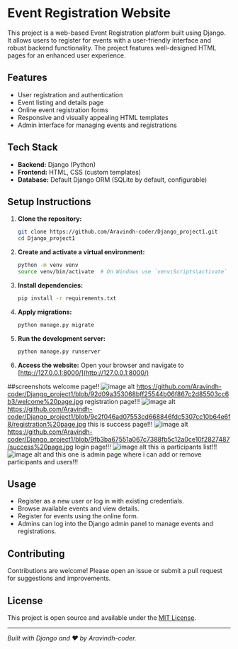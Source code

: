 # Event Registration Website

This project is a web-based Event Registration platform built using Django. It allows users to register for events with a user-friendly interface and robust backend functionality. The project features well-designed HTML pages for an enhanced user experience.

## Features

- User registration and authentication
- Event listing and details page
- Online event registration forms
- Responsive and visually appealing HTML templates
- Admin interface for managing events and registrations

## Tech Stack

- **Backend:** Django (Python)
- **Frontend:** HTML, CSS (custom templates)
- **Database:** Default Django ORM (SQLite by default, configurable)

## Setup Instructions

1. **Clone the repository:**
   ```bash
   git clone https://github.com/Aravindh-coder/Django_project1.git
   cd Django_project1
   ```

2. **Create and activate a virtual environment:**
   ```bash
   python -m venv venv
   source venv/bin/activate  # On Windows use `venv\Scripts\activate`
   ```

3. **Install dependencies:**
   ```bash
   pip install -r requirements.txt
   ```

4. **Apply migrations:**
   ```bash
   python manage.py migrate
   ```

5. **Run the development server:**
   ```bash
   python manage.py runserver
   ```

6. **Access the website:**
   Open your browser and navigate to [http://127.0.0.1:8000/](http://127.0.0.1:8000/)

##screenshots
welcome page!!
![image alt](image_url) https://github.com/Aravindh-coder/Django_project1/blob/92d09a353068bff25544b06f867c2d85503cc6b3/welcome%20page.jpg registration page!!!
![image alt](image_url) https://github.com/Aravindh-coder/Django_project1/blob/9c2f046ad07553cd668846fdc5307cc10b64e6f8/registration%20page.jpg
this is success page!!!
![image alt](image_url) https://github.com/Aravindh-coder/Django_project1/blob/9fb3ba67551a067c7388fb5c12a0ce10f2827487/success%20page.jpg
login page!!!
![image alt](image_url)
this is participants list!!!
![image alt](image_url)
and this one is admin page where i can add or remove participants and users!!!
## Usage

- Register as a new user or log in with existing credentials.
- Browse available events and view details.
- Register for events using the online form.
- Admins can log into the Django admin panel to manage events and registrations.





## Contributing

Contributions are welcome! Please open an issue or submit a pull request for suggestions and improvements.

## License

This project is open source and available under the [MIT License](LICENSE).

---

*Built with Django and ❤️ by Aravindh-coder.*
